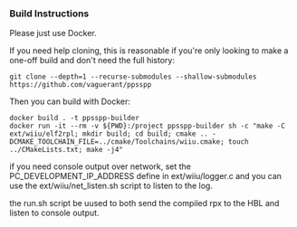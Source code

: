 
### Build Instructions

Please just use Docker.

If you need help cloning, this is reasonable if you're only looking to make a one-off build and don't need the full history:
```
git clone --depth=1 --recurse-submodules --shallow-submodules https://github.com/vaguerant/ppsspp
```
Then you can build with Docker:
```
docker build . -t ppsspp-builder
docker run -it --rm -v ${PWD}:/project ppsspp-builder sh -c "make -C ext/wiiu/elf2rpl; mkdir build; cd build; cmake .. -DCMAKE_TOOLCHAIN_FILE=../cmake/Toolchains/wiiu.cmake; touch ../CMakeLists.txt; make -j4"
```

if you need console output over network, set the PC_DEVELOPMENT_IP_ADDRESS define in ext/wiiu/logger.c and you can use the ext/wiiu/net_listen.sh script to listen to the log.

the run.sh script be uused to both send the compiled rpx to the HBL and listen to console output.
